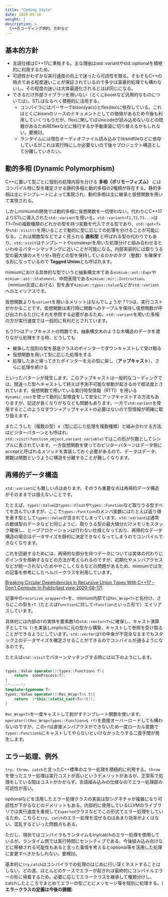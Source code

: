 ```yaml
---
title: "Coding Style"
date: 2020-08-16
weight: 1
description: >
  C++のコーディング規約、方針など
---
```


## 基本的方針

- 言語仕様はC++17に準拠する。主な理由はstd::variantやstd::optionalを積極的に利用するため。
- 可読性かわずかな実行速度の向上で迷ったら可読性を取る。そもそもC++の時点である程度速いことが保証されているので多少は富豪的処理でも構わないし、その程度の迷いは大体最適化されるとほぼ同じになる。
- できるだけ外部ライブラリを用いない（とくにboostなど汎用的なものについては）。STLはなるべく積極的に活用する。
    - コンパイラにはパーサーでbison(yacc)とflex(lex)に依存している。これはとくにbisonのソースのドキュメントとしての価値があるため今後も利用していくつもりだが、flexに関してはUnicodeが読み込めないなどの問題があるためREflexなどに移行するか手動実装に切り替えるかもしれない。要検討。
    - ランタイムには現在オーディオファイル読み込みでlibsndfileなどに依存しているがこれは実行時にしか必要ないので後々プロジェクト構造として分離していきたい。

## 動的多相 (Dynamic Polymorphism)

C++に置いて型ごとに個別の処理内容を分ける **多相（ポリモーフィズム）** にはコンパイル時に型を確定させる静的多相と動的多相の2種類が存在する。静的多相は主にテンプレートによって実現され、動的多相は主に継承と仮想関数を用いて実現される。

しかしmimiumの開発では動的多相に仮想関数を一切使わない。代わりにC++17よりSTLに導入された`std::variant`を用いる。`std::variant<T1,T2,T3...>`はT1~Tnの複数種類のどれかの型を持つ変数を代入できる型であり、`std::get<T>`や`std::visit()`を用いることで動的に型に応じての処理を分けることが可能になる。これは関数型などでよく見られる **直和型** と呼ばれる型の代わりでもあり、`std::visit`はテンプレートやconstexprを用いた処理分けと組み合わせるといわゆるパターンマッチングに近いことが可能になる。内部実装的には取りうる型の最大値のメモリ分+現在どの型を保持しているのかのタグ（整数）を確保する形になっているので **Tagged Union**とも呼ばれます。

mimiumにおける具体的な型でいうと抽象構文木である`mimium::ast::Expr`や`mimium::ast::Statement`、中間表現である`mimium::mir::Instruction`、（mimium言語における）型を表す`mimium::types::Value`などが`std::variant`へのエイリアスです。

仮想関数よりも`variant`を用いるメリットはなんでしょうか？1つは、実行コストがかかることです。仮想関数は実行時に関数へのテーブルを保持し仮想関数が呼び出されるたびにそれを参照する必要があるため、`std::variant`を用いた多相の方が実行速度では一般的に有利だとされています。

もう1つはアップキャストの問題です。抽象構文木のような木構造のデータを渡りながら処理をする時、どうしても

- 継承した個別の型を基底クラスのポインターでダウンキャストして受け取る
- 仮想関数を用いて型に応じた処理をする
- 処理したあと帰ってきたポインターを元の型に戻し（**アップキャスト**）、さらに処理を続ける

といったパターンが発生します。このアップキャストは一般的なコーディングでは、間違った型へキャストして終えば予測不可能な挙動が起きるので御法度とされています。仮想関数で用いている実行時型情報（RTTI）を用いる`dynamic_cast`を使って動的に型検査をして安全にアップキャストする方法もありますが、記述が長くなりがちなども問題もあります。一方で`std:variant`を使用するとこのようなダウン→アップキャストの必要はないので型情報が明確に取り扱えます。

またこうした（複数の型）x（型に応じた処理を複数種類）と組み合わせる方法はビジターパターンとも呼ばれ、 `std::visit(function_object,variant_variable)`ではこの形が引数としてシンプルに表されています。一方仮想関数を使ってのビジターパターンはデータ側にacceptと呼ばれるメソッドを実装しておく必要があるので、データはデータ、関数は関数というように構造を分離することが難しくなります。

## 再帰的データ構造

`std::variant`にも難しい点はあります。そのうち重要な点は再帰的データ構造がそのままでは扱えないことです。

たとえば、`types::Value`は`types::Float`や`types::Function`など取りうる型すべてを含んでいますが、ここで`types::Function`のメンバ変数にはたとえば返り値を表す型として`types::Value`が含まれてしまっています。`std::variant`は通常の数値型のデータなどと同じように、取りうる型の最大値分だけメモリをスタック確保し、ヒープアロケーションは行わない仕様となっており、再帰的なデータ構造の場合はデータサイズを静的に決定できなくなってしまうのでコンパイルできなくなります。

これを回避するためには、再帰的な部分を持つデータについては実体の代わりにポインタを格納するなどの方法が考えられるのですが、初期化やメンバアクセスなどが統一されないためややこしくなるなどの問題があるため、mimiumでは次の記事を参考にしたヘルパークラスを利用しています。

[Breaking Circular Dependencies in Recursive Union Types With C++17 - Don’t Compute In Public(last view:2020-08-17)](https://medium.com/@dennis.luxen/breaking-circular-dependencies-in-recursive-union-types-with-c-17-the-curious-case-of-4ab00cfda10d)

記事中の`recursive_wrapper<T>`を、mimium内部では`Rec_Wrap<T>`と名付け、さらにこの型を`rT`（たとえば`Function`に対して`rFunction`といった形で）エイリアスしています。

具体的には内部の`T`の実体を要素数1の`std::vector<T>`に確保し、キャスト演算子として`T& ()`を実装しimplicitに元の型から構築、キャストして参照を受け取ることができるようにしています。`std::vector`は`T`の中身が不完全なままでもスタック上のデータサイズを確定させることができるのでコンパイルが通るようになるのです。

たとえば`std::visit`でパターンマッチングする時には以下のようにします。

```cpp

types::Value operator()(types::Function& f){
    return  someProcess(f);
}
/*~~~~~*/
template<typename T>
types::Value operator()(Rec_Wrap<T>& t){
    return  (*this)(static_cast<T&>(t));
}

```
`Rec_Wrap<T>`を一度キャストして剥がすテンプレート関数を使います。`operator()(Rec_Wrap<types::Function>& rf)`を直接オーバーロードしても構わないのですが、この`rf`は直接メンバアクスができないため一度ローカル変数で`types::Function&`にキャストしてやらないといけなかったりする二度手間が発生します。



## エラー処理、例外

`try`、`throw`、`catch`と言ったC++標準のエラー処理を積極的に利用する。`throw`を使ったエラー処理は実行コストが高いというデメリットがあるが、正常系で処理をしている間はコストがかからず、言語組み込みの仕様なのでエラー処理部の可読性が高い。

optionalなどを活用したエラー処理クラスの実装は型シグネチャが複雑になり可読性が下がるなどのデメリットもある。内部的に使用しているLLVMのライブラリでは実行速度を重視して`Expected`クラスなどでこの形式でエラー処理をしているため、こちらと`try`、`catch`のエラー処理を混ぜるのはあまり効率がよくはない、混乱するといった問題点もある。

ただし、現状ではコンパイラもランタイムもtry/catchのエラー処理を使用しているが、ランタイム側では実行時間にセンシティブである、今後組み込み向けなどに移植される可能性もあると言った事情を考えるとoptional等を活用した処理に変更すべきかもしれない。要検討。

基本的に`try`,`catch`はコンパイラでの処理のはじめに行い深くネストすることはしない。どの道、ほとんどのケースでエラーが起きれば最終的にコンパイルエラーの形に帰着するため。必要に応じてエラークラスを継承して種類分けし、catchしたところでまとめてエラーの型ごとにメッセージ等を個別に処理する。( **エラークラスの定義は今後の課題**)